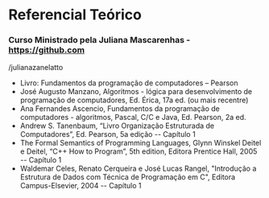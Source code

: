 # Referencial Teórico

### Curso Ministrado pela Juliana Mascarenhas - https://github.com

/julianazanelatto

- Livro: Fundamentos da programação de computadores – Pearson
- José Augusto Manzano, Algoritmos -
  lógica para desenvolvimento de programação de computadores, Ed. Érica,
  17a ed. (ou mais recentre)
- Ana Fernandes
  Ascencio, Fundamentos da programação de computadores - algoritmos,
  Pascal, C/C e Java, Ed. Pearson, 2a ed.
- Andrew S. Tanenbaum, “Livro Organização Estruturada de Computadores”,
  Ed. Pearson, 5a edição -- Capítulo 1
- The Formal Semantics of Programming Languages, Glynn Winskel Deitel
  e Deitel, “C++ How to Program”, 5th edition, Editora Prentice Hall, 2005 --
  Capítulo 1
- Waldemar Celes, Renato Cerqueira e José Lucas Rangel,
  "Introdução a Estrutura de Dados com Técnica de Programação em C",
  Editora Campus-Elsevier, 2004 -- Capítulo 1